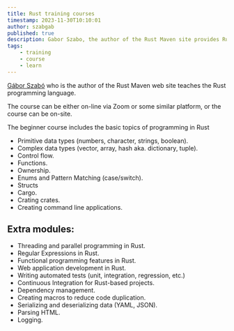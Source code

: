 ```yaml
---
title: Rust training courses
timestamp: 2023-11-30T10:10:01
author: szabgab
published: true
description: Gabor Szabo, the author of the Rust Maven site provides Rust training courses.
tags:
    - training
    - course
    - learn
---
```


[Gábor Szabó](https://szabgab.com/) who is the author of the Rust Maven web site teaches the Rust programming language.

The course can be either on-line via Zoom or some similar platform, or the course can be on-site.

The beginner course includes the basic topics of programming in Rust

* Primitive data types (numbers, character, strings, boolean).
* Complex data types (vector, array, hash aka. dictionary, tuple).
* Control flow.
* Functions.
* Ownership.
* Enums and Pattern Matching (case/switch).
* Structs
* Cargo.
* Crating crates.
* Creating command line applications.

## Extra modules:

* Threading and parallel programming in Rust.
* Regular Expressions in Rust.
* Functional programming features in Rust.
* Web application development in Rust.
* Writing automated tests (unit, integration, regression, etc.)
* Continuous Integration for Rust-based projects.
* Dependency management.
* Creating macros to reduce code duplication.
* Serializing and deserializing data (YAML, JSON).
* Parsing HTML.
* Logging.


